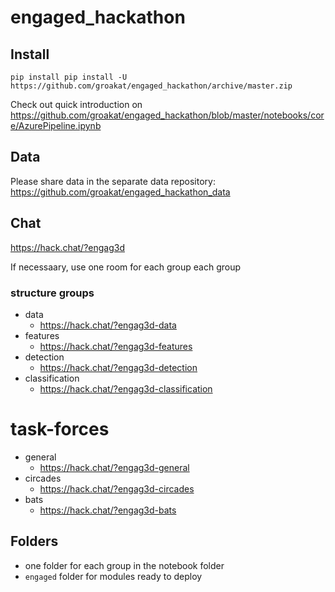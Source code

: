 # engaged_hackathon

## Install

`pip install pip install -U https://github.com/groakat/engaged_hackathon/archive/master.zip`

Check out quick introduction on https://github.com/groakat/engaged_hackathon/blob/master/notebooks/core/AzurePipeline.ipynb

## Data

Please share data in the separate data repository: https://github.com/groakat/engaged_hackathon_data

## Chat
https://hack.chat/?engag3d

If necessaary, use one room for each group each group

### structure groups
- data
    - https://hack.chat/?engag3d-data
- features
    - https://hack.chat/?engag3d-features
- detection
    - https://hack.chat/?engag3d-detection
- classification
    - https://hack.chat/?engag3d-classification

# task-forces
- general
    - https://hack.chat/?engag3d-general
- circades
    - https://hack.chat/?engag3d-circades
- bats
    - https://hack.chat/?engag3d-bats


 ## Folders

 - one folder for each group in the notebook folder
 - `engaged` folder for modules ready to deploy 



